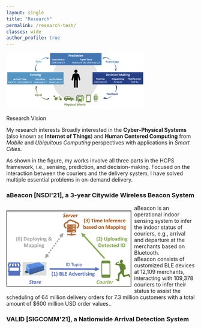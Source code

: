 ```yaml
---
layout: single
title: "Research"
permalink: /research-test/
classes: wide
author_profile: true
---
```


<p><img src="/assets/images/Research/vision.png"
height="150"
alt="Research Vision">
<figcaption>Research Vision</figcaption> 
</p>


My research interests Broadly interested in the **Cyber-Physical Systems** (also known as **Internet of Things**) and **Human Centered Computing** from *Mobile* and *Ubiquitous Computing* perspectives with applications in *Smart Cities*. 

As shown in the figure, my works involve all three parts in the HCPS framework, i.e., sensing, prediction, and decision-making. Focused on the interaction between the couriers and the delivery system, I have solved multiple essential problems in on-demand delivery.

### aBeacon [NSDI'21], a 3-year Citywide Wireless Beacon System

<p style="float: left; margin-right: 1%; margin-bottom: 0.5em;">
	<img src="/assets/images/Research/physical-beacon-diagram.png" alt="aBeacon System" style="float: left; height: 15em;">
</p>
<p>aBeacon is an operational indoor sensing system to infer the indoor status of  couriers, e.g., arrival and departure at the merchants based on Bluetooth. </br>aBeacon consists of customized BLE devices at 12,109 merchants, interacting with 109,378 couriers to infer their status to assist the scheduling of 64 million delivery orders for 7.3 million customers with a total amount of $600 million USD order values..</p>



### VALID [SIGCOMM'21], a  Nationwide Arrival Detection System






<!-- ## Literature Surveys

[Literature Surveys](/research/Literature-Survey/)
 -->
